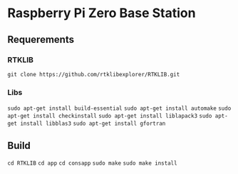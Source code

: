 # Raspberry Pi Zero Base Station

## Requerements

### RTKLIB

`git clone https://github.com/rtklibexplorer/RTKLIB.git`

### Libs

`sudo apt-get install build-essential`
`sudo apt-get install automake`
`sudo apt-get install checkinstall`
`sudo apt-get install liblapack3`
`sudo apt-get install libblas3`
`sudo apt-get install gfortran`

## Build

`cd RTKLIB`
`cd app`
`cd consapp`
`sudo make`
`sudo make install`